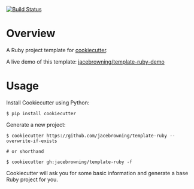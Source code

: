 [![Build Status](http://img.shields.io/travis/jacebrowning/template-ruby/master.svg)](https://travis-ci.org/jacebrowning/template-ruby)

# Overview

A Ruby project template for [cookiecutter](https://github.com/audreyr/cookiecutter).

A live demo of this template: [jacebrowning/template-ruby-demo](https://github.com/jacebrowning/template-ruby-demo)

# Usage

Install Cookiecutter using Python:

```
$ pip install cookiecutter
```

Generate a new project:

```
$ cookiecutter https://github.com/jacebrowning/template-ruby --overwrite-if-exists

# or shorthand

$ cookiecutter gh:jacebrowning/template-ruby -f
```

Cookiecutter will ask you for some basic information and generate a base Ruby project for you.
